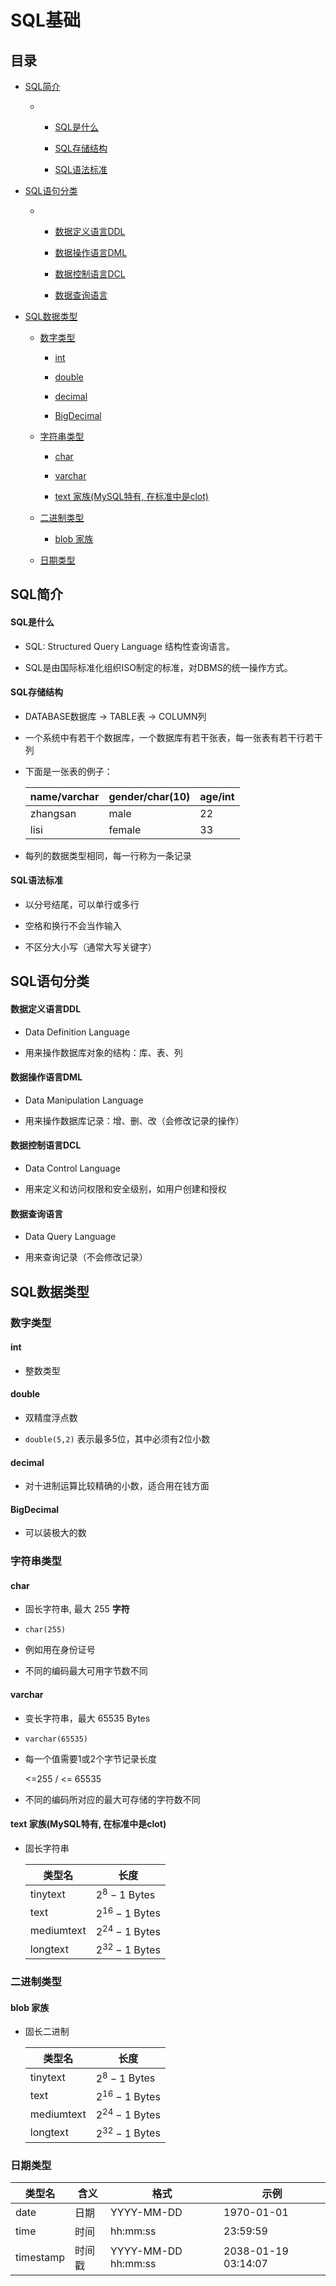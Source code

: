 # SQL基础

## 目录

*   [SQL简介](#sql简介)

    *   *   [SQL是什么](#sql是什么)

        *   [SQL存储结构](#sql存储结构)

        *   [SQL语法标准](#sql语法标准)

*   [SQL语句分类](#sql语句分类)

    *   *   [数据定义语言DDL](#数据定义语言ddl)

        *   [数据操作语言DML](#数据操作语言dml)

        *   [数据控制语言DCL](#数据控制语言dcl)

        *   [数据查询语言](#数据查询语言)

*   [SQL数据类型](#sql数据类型)

    *   [数字类型](#数字类型)

        *   [int](#int)

        *   [double](#double)

        *   [decimal](#decimal)

        *   [BigDecimal](#bigdecimal)

    *   [字符串类型](#字符串类型)

        *   [char](#char)

        *   [varchar](#varchar)

        *   [text 家族(MySQL特有, 在标准中是clot)](#text-家族mysql特有-在标准中是clot)

    *   [二进制类型](#二进制类型)

        *   [blob 家族](#blob-家族)

    *   [日期类型](#日期类型)

## SQL简介

#### SQL是什么

*   SQL: Structured Query Language 结构性查询语言。

*   SQL是由国际标准化组织ISO制定的标准，对DBMS的统一操作方式。

#### SQL存储结构

*   DATABASE数据库 -> TABLE表 -> COLUMN列

*   一个系统中有若干个数据库，一个数据库有若干张表，每一张表有若干行若干列

*   下面是一张表的例子：

    | name/varchar | gender/char(10) | age/int |
    | ------------ | --------------- | ------- |
    | zhangsan     | male            | 22      |
    | lisi         | female          | 33      |

*   每列的数据类型相同，每一行称为一条记录

#### SQL语法标准

*   以分号结尾，可以单行或多行

*   空格和换行不会当作输入

*   不区分大小写（通常大写关键字）

## SQL语句分类

#### 数据定义语言DDL

*   Data Definition Language

*   用来操作数据库对象的结构：库、表、列

#### 数据操作语言DML

*   Data Manipulation Language

*   用来操作数据库记录：增、删、改（会修改记录的操作）

#### 数据控制语言DCL

*   Data Control Language

*   用来定义和访问权限和安全级别，如用户创建和授权

#### 数据查询语言

*   Data Query Language

*   用来查询记录（不会修改记录）

## SQL数据类型

### 数字类型

#### int

*   整数类型

#### double

*   双精度浮点数

*   `double(5,2)` 表示最多5位，其中必须有2位小数

#### decimal

*   对十进制运算比较精确的小数，适合用在钱方面

#### BigDecimal

*   可以装极大的数

### 字符串类型

#### char

*   固长字符串, 最大 255 **字符**

*   `char(255)`

*   例如用在身份证号

*   不同的编码最大可用字节数不同

#### varchar

*   变长字符串，最大 65535 Bytes

*   `varchar(65535)`

*   每一个值需要1或2个字节记录长度

    <=255 / <= 65535

*   不同的编码所对应的最大可存储的字符数不同

#### text 家族(MySQL特有, 在标准中是clot)

*   固长字符串

    | 类型名        | 长度                |
    | ---------- | ----------------- |
    | tinytext   | $2^{8} -1$ Bytes  |
    | text       | $2^{16} -1$ Bytes |
    | mediumtext | $2^{24} -1$ Bytes |
    | longtext   | $2^{32} -1$ Bytes |

### 二进制类型

#### blob 家族

*   固长二进制

    | 类型名        | 长度                |
    | ---------- | ----------------- |
    | tinytext   | $2^{8} -1$ Bytes  |
    | text       | $2^{16} -1$ Bytes |
    | mediumtext | $2^{24} -1$ Bytes |
    | longtext   | $2^{32} -1$ Bytes |

### 日期类型

| 类型名       | 含义  | 格式                  | 示例                  |
| --------- | --- | ------------------- | ------------------- |
| date      | 日期  | YYYY-MM-DD          | 1970-01-01          |
| time      | 时间  | hh:mm:ss            | 23:59:59            |
| timestamp | 时间戳 | YYYY-MM-DD hh:mm:ss | 2038-01-19 03:14:07 |
